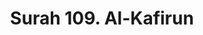 ---
title       : "Surah 109. Al-Kafirun"
DATE       : 7/25/2018 9:18:18 AM
draft       : false
TYPE        : "quran"

BookCode    : "ARB"
SurahNumber : "109"
TotalAyah   : "6"
---